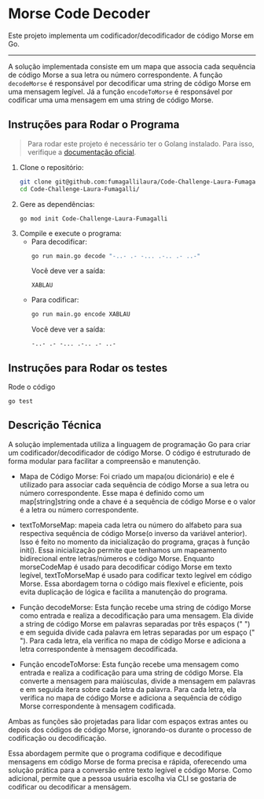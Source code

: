# Morse Code Decoder

Este projeto implementa um codificador/decodificador de código Morse em Go.

<hr>

A solução implementada consiste em um mapa que associa cada sequência de código Morse a sua letra ou número correspondente. A função `decodeMorse` é responsável por decodificar uma string de código Morse em uma mensagem legível. Já a função `encodeToMorse` é responsável por codificar uma uma mensagem em uma string de código Morse. 

## Instruções para Rodar o Programa

> Para rodar este projeto é necessário ter o Golang instalado. Para isso, verifique a [documentação oficial](https://go.dev/doc/install).

1. Clone o repositório:
   ```sh
   git clone git@github.com:fumagallilaura/Code-Challenge-Laura-Fumagalli.git
   cd Code-Challenge-Laura-Fumagalli/
   ```
2. Gere as dependências:
    ```
    go mod init Code-Challenge-Laura-Fumagalli
    ```
3. Compile e execute o programa:
    - Para decodificar:
        ```sh
        go run main.go decode "-..- .- -... .-.. .- ..-"
        ```
        Você deve ver a saída:
        ```
        XABLAU
        ```
    - Para codificar:
        ```sh
        go run main.go encode XABLAU
        ```
        Você deve ver a saída:
        ```
        -..- .- -... .-.. .- ..-
        ```

## Instruções para Rodar os testes

Rode o código

```
go test
```

## Descrição Técnica

A solução implementada utiliza a linguagem de programação Go para criar um codificador/decodificador de código Morse. O código é estruturado de forma modular para facilitar a compreensão e manutenção.

- Mapa de Código Morse: Foi criado um mapa(ou dicionário) e ele é utilizado para associar cada sequência de código Morse a sua letra ou número correspondente. Esse mapa é definido como um map[string]string onde a chave é a sequência de código Morse e o valor é a letra ou número correspondente.

- textToMorseMap: mapeia cada letra ou número do alfabeto para sua respectiva sequência de código Morse(o inverso da variável anterior). Isso é feito no momento da inicialização do programa, graças à função init(). Essa inicialização permite que tenhamos um mapeamento bidirecional entre letras/números e código Morse. Enquanto morseCodeMap é usado para decodificar código Morse em texto legível, textToMorseMap é usado para codificar texto legível em código Morse. Essa abordagem torna o código mais flexível e eficiente, pois evita duplicação de lógica e facilita a manutenção do programa.

- Função decodeMorse: Esta função recebe uma string de código Morse como entrada e realiza a decodificação para uma mensagem. Ela divide a string de código Morse em palavras separadas por três espaços (" ") e em seguida divide cada palavra em letras separadas por um espaço (" "). Para cada letra, ela verifica no mapa de código Morse e adiciona a letra correspondente à mensagem decodificada.

- Função encodeToMorse: Esta função recebe uma mensagem como entrada e realiza a codificação para uma string de código Morse. Ela converte a mensagem para maiúsculas, divide a mensagem em palavras e em seguida itera sobre cada letra da palavra. Para cada letra, ela verifica no mapa de código Morse e adiciona a sequência de código Morse correspondente à mensagem codificada.

Ambas as funções são projetadas para lidar com espaços extras antes ou depois dos códigos de código Morse, ignorando-os durante o processo de codificação ou decodificação.

Essa abordagem permite que o programa codifique e decodifique mensagens em código Morse de forma precisa e rápida, oferecendo uma solução prática para a conversão entre texto legível e código Morse. Como adicional, permite que a pessoa usuária escolha via CLI se gostaria de codificar ou decodificar a menságem.
